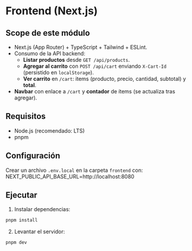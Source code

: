 # Frontend (Next.js)

## Scope de este módulo

- Next.js (App Router) + TypeScript + Tailwind + ESLint.
- Consumo de la API backend:
  - **Listar productos** desde `GET /api/products`.
  - **Agregar al carrito** con `POST /api/cart` enviando `X-Cart-Id` (persistido en `localStorage`).
  - **Ver carrito** en `/cart`: items (producto, precio, cantidad, subtotal) y **total**.
- **Navbar** con enlace a `/cart` y **contador** de ítems (se actualiza tras agregar).

## Requisitos

- Node.js (recomendado: LTS)
- pnpm

## Configuración

Crear un archivo `.env.local` en la carpeta `frontend` con:
NEXT_PUBLIC_API_BASE_URL=http://localhost:8080

## Ejecutar

1. Instalar dependencias:

```bash
pnpm install
```

2. Levantar el servidor:

```bash
pnpm dev
```
